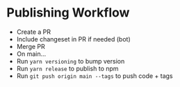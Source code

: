 # Publishing Workflow

- Create a PR
- Include changeset in PR if needed (bot)
- Merge PR
- On main...
- Run `yarn versioning` to bump version
- Run `yarn release` to publish to npm
- Run `git push origin main --tags` to push code + tags